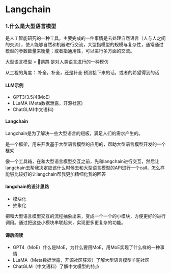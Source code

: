 # Langchain
### 1.什么是大型语言模型

是人工智能研究的一种工具，主要完成的一件事情是去处理自然语言（人与人之间的交流），使人能够自然和机器进行交流，大型指模型的规模与复杂性，通常通过模型的参数数量来衡量；或者指通用性，可以进行多方面的交流。

大型语言模型 =  🦜鹦鹉    是对人类语言进行的一种模仿

从工程的角度： 补全，补全，还是补全	预测接下来的话，或者的希望得到的话

#### LLM示例

- GPT3/3.5/4(MoE)
- LLaMA (Meta数据泄露，开源社区)
- ChatGLM(中文语料)

#### Langchain

Langchain是为了解决一些大型语言的短板，满足人们的需求产生的。

是一个框架，用来开发基于大型语言模型的应用的，帮助大型语言模型开发的一个框架

像一个工具箱，在和大型语言模型交互之前，先和langchain进行交互，然后让langchain去帮我决定应该什么时候去和大型语言模型的API进行一个call，怎么样能够比较好的让langchain帮我更加精细化我的回答

#### langchain的设计思路

- 模块化
- 抽象化

把和大型语言模型交互的流程抽象出来，变成一个一个的小模块，方便更好的进行调用。通过把这些小模块串联起来，实现更多更复杂的功能。

#### 课后阅读

- GPT4（MoE）什么是MoE，为什么要用MoE，用MoE实现了什么样的一种事情
- LLaMA（Meta数据泄露，开源社区狂欢）了解大型语言模型羊驼社区
- ChatGLM（中文语料）了解中文模型的特点

